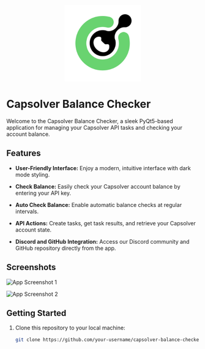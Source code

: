 <p align="center">
  <img src="logo.png" alt="Capsolver Balance Checker Logo" width="200">
</p>

# Capsolver Balance Checker

Welcome to the Capsolver Balance Checker, a sleek PyQt5-based application for managing your Capsolver API tasks and checking your account balance.

## Features

- **User-Friendly Interface:** Enjoy a modern, intuitive interface with dark mode styling.

- **Check Balance:** Easily check your Capsolver account balance by entering your API key.

- **Auto Check Balance:** Enable automatic balance checks at regular intervals.

- **API Actions:** Create tasks, get task results, and retrieve your Capsolver account state.

- **Discord and GitHub Integration:** Access our Discord community and GitHub repository directly from the app.

## Screenshots

![App Screenshot 1](screenshot1.png)

![App Screenshot 2](screenshot2.png)

## Getting Started

1. Clone this repository to your local machine:

   ```bash
   git clone https://github.com/your-username/capsolver-balance-checker.git
